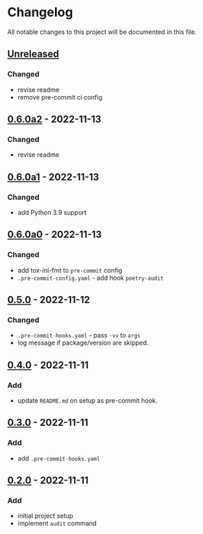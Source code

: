 # Changelog

All notable changes to this project will be documented in this file.

## [Unreleased]
### Changed
* revise readme
* remove pre-commit ci config

## [0.6.0a2] - 2022-11-13
### Changed
* revise readme

## [0.6.0a1] - 2022-11-13
### Changed
* add Python 3.9 support

## [0.6.0a0] - 2022-11-13
### Changed
* add tox-ini-fmt to `pre-commit` config
* `.pre-commit-config.yaml` - add hook `poetry-audit`

## [0.5.0] - 2022-11-12
### Changed
* `.pre-commit-hooks.yaml` - pass `-vv` to `args`
* log message if package/version are skipped.

## [0.4.0] - 2022-11-11
### Add
* update `README.md` on setup as pre-commit hook.

## [0.3.0] - 2022-11-11
### Add
* add `.pre-commit-hooks.yaml`

## [0.2.0] - 2022-11-11
### Add
* initial project setup
* implement `audit` command


[Unreleased]: https://github.com/koyeung/ko-poetry-audit-plugin/compare/main...HEAD
[0.6.0a2]: https://github.com/koyeung/ko-poetry-audit-plugin/releases/tag/0.6.0a2
[0.6.0a1]: https://github.com/koyeung/ko-poetry-audit-plugin/releases/tag/0.6.0a1
[0.6.0a0]: https://github.com/koyeung/ko-poetry-audit-plugin/releases/tag/0.6.0a0
[0.5.0]: https://github.com/koyeung/ko-poetry-audit-plugin/releases/tag/0.5.0
[0.4.0]: https://github.com/koyeung/ko-poetry-audit-plugin/releases/tag/0.4.0
[0.3.0]: https://github.com/koyeung/ko-poetry-audit-plugin/releases/tag/0.3.0
[0.2.0]: https://github.com/koyeung/ko-poetry-audit-plugin/releases/tag/0.2.0
